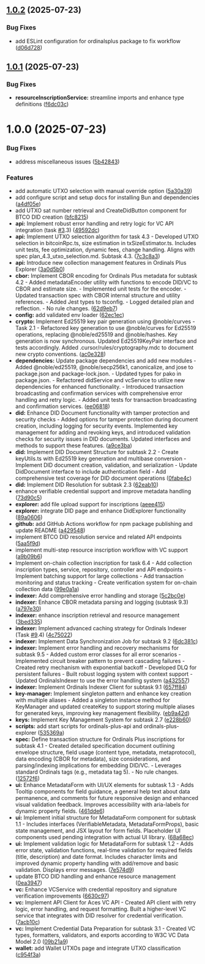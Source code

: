 ## [1.0.2](https://github.com/aviarytech/ordinalsplus/compare/v1.0.1...v1.0.2) (2025-07-23)


### Bug Fixes

* add ESLint configuration for ordinalsplus package to fix workflow ([d06d728](https://github.com/aviarytech/ordinalsplus/commit/d06d728695c6ae238b5bbe53c0e27b0e41233e00))

## [1.0.1](https://github.com/aviarytech/ordinalsplus/compare/v1.0.0...v1.0.1) (2025-07-23)


### Bug Fixes

* **resourceInscriptionService:** streamline imports and enhance type definitions ([f6dc03c](https://github.com/aviarytech/ordinalsplus/commit/f6dc03c66b78c99c296f3c4c563ade288ea1b86b))

# 1.0.0 (2025-07-23)


### Bug Fixes

* address miscellaneous issues ([5b42843](https://github.com/aviarytech/ordinalsplus/commit/5b42843a9c26f507640b4811fe233730626af985))


### Features

* add automatic UTXO selection with manual override option ([5a30a39](https://github.com/aviarytech/ordinalsplus/commit/5a30a39dfd823546e833b7e716edbacf423926d2))
* add configure script and setup docs for installing Bun and dependencies ([a4df05e](https://github.com/aviarytech/ordinalsplus/commit/a4df05ef7049d4cc3f530c5c7316bc289f881296))
* add UTXO sat number retrieval and CreateDidButton component for BTCO DID creation ([bfc8215](https://github.com/aviarytech/ordinalsplus/commit/bfc821534a0e3b6de26a644e659c8b07101c745d))
* **api:** Implement robust error handling and retry logic for VC API integration (task [#3](https://github.com/aviarytech/ordinalsplus/issues/3).3) ([49592dc](https://github.com/aviarytech/ordinalsplus/commit/49592dc8ba8cff7645df5c70f2c7046d051a9411))
* **api:** Implement UTXO selection algorithm for task 4.3 - Developed UTXO selection in bitcoinRpc.ts, size estimation in txSizeEstimator.ts. Includes unit tests, fee optimization, dynamic fees, change handling. Aligns with spec plan_4.3_utxo_selection.md. Subtask 4.3. ([7c3c8a3](https://github.com/aviarytech/ordinalsplus/commit/7c3c8a3dd56fe07088b4717373ba8bd03c6c9585))
* **api:** Introduce new collection management features in Ordinals Plus Explorer ([3a0d5b0](https://github.com/aviarytech/ordinalsplus/commit/3a0d5b098007b2243594e1910803d25324b9ef89))
* **cbor:** Implement CBOR encoding for Ordinals Plus metadata for subtask 4.2 - Added metadataEncoder utility with functions to encode DID/VC to CBOR and estimate size. - Implemented unit tests for the encoder. - Updated transaction spec with CBOR internal structure and utility references. - Added Jest types to tsconfig. - Logged detailed plan and reflection. - No rule changes. ([62d9eb7](https://github.com/aviarytech/ordinalsplus/commit/62d9eb74b9d34b43847f1a4804238c516759c5b5))
* **config:** add validated env loader ([62ec1ec](https://github.com/aviarytech/ordinalsplus/commit/62ec1ec5419a0cf207b713615343988543314e79))
* **crypto:** Implement Ed25519 key pair generation using @noble/curves - Task 2.1 - Refactored key generation to use @noble/curves for Ed25519 operations, replacing @noble/ed25519 and @noble/hashes. Key generation is now synchronous. Updated Ed25519KeyPair interface and tests accordingly. Added .cursor/rules/cryptography.mdc to document new crypto conventions. ([ac0e328](https://github.com/aviarytech/ordinalsplus/commit/ac0e3286b7364038957d88575c15c253f35c65f1))
* **dependencies:** Update package dependencies and add new modules - Added @noble/ed25519, @noble/secp256k1, canonicalize, and jose to package.json and package-lock.json. - Updated types for pako in package.json. - Refactored didService and vcService to utilize new dependencies for enhanced functionality. - Introduced transaction broadcasting and confirmation services with comprehensive error handling and retry logic. - Added unit tests for transaction broadcasting and confirmation services. ([ee06818](https://github.com/aviarytech/ordinalsplus/commit/ee0681838f01de1a99b1420078ca85988b21aad0))
* **did:** Enhance DID Document functionality with tamper protection and security checks - Added options for tamper protection during document creation, including logging for security events. Implemented key management for adding and revoking keys, and introduced validation checks for security issues in DID documents. Updated interfaces and methods to support these features. ([a9ce3ba](https://github.com/aviarytech/ordinalsplus/commit/a9ce3ba268db14bf7a6c15d6364c77e52cfaf0c3))
* **did:** Implement DID Document Structure for subtask 2.2 - Create keyUtils.ts with Ed25519 key generation and multibase conversion - Implement DID document creation, validation, and serialization - Update DidDocument interface to include authentication field - Add comprehensive test coverage for DID document operations ([0fabe4c](https://github.com/aviarytech/ordinalsplus/commit/0fabe4ca0ebfe2060da1929753c3e0a868ab7164))
* **did:** Implement DID Resolution for subtask 2.3 ([62eab10](https://github.com/aviarytech/ordinalsplus/commit/62eab10433e4a65561f464540f8dcb1708c46e2d))
* enhance verifiable credential support and improve metadata handling ([73d90c5](https://github.com/aviarytech/ordinalsplus/commit/73d90c59649583e5c72ab97659c9f4cbbf42eb39))
* **explorer:** add file upload support for inscriptions ([aeee415](https://github.com/aviarytech/ordinalsplus/commit/aeee4150c26cb7449a218d3754cfd7fa91bdbe54))
* **explorer:** integrate DID page and enhance DidExplorer functionality ([89a0606](https://github.com/aviarytech/ordinalsplus/commit/89a0606883722d94238d8c444645b4fbcd2c6909))
* **github:** add GitHub Actions workflow for npm package publishing and update README ([a429548](https://github.com/aviarytech/ordinalsplus/commit/a4295489fbc64a80aed9b3eddbf595e3ab0402b4))
* implement BTCO DID resolution service and related API endpoints ([5aa5f9d](https://github.com/aviarytech/ordinalsplus/commit/5aa5f9d91560d9ea1d7e20d845ae707f215c59ee))
* implement multi-step resource inscription workflow with VC support ([a9b09b6](https://github.com/aviarytech/ordinalsplus/commit/a9b09b6064f66d73f54d5a8fdcdfbdd4ec251828))
* Implement on-chain collection inscription for task 6.4 - Add collection inscription types, service, repository, controller and API endpoints - Implement batching support for large collections - Add transaction monitoring and status tracking - Create verification system for on-chain collection data ([99e0a1a](https://github.com/aviarytech/ordinalsplus/commit/99e0a1ae2f9a3571bfb1d76b11e10450b1f4f237))
* **indexer:** Add comprehensive error handling and storage ([5c2bc0e](https://github.com/aviarytech/ordinalsplus/commit/5c2bc0e8733f59d3c75b27ea18584d14e10349fa))
* **indexer:** Enhance CBOR metadata parsing and logging (subtask 9.3) ([a797e30](https://github.com/aviarytech/ordinalsplus/commit/a797e30dec681e9e058d43543688492c684a6850))
* **indexer:** enhance inscription retrieval and resource management ([3bed335](https://github.com/aviarytech/ordinalsplus/commit/3bed335b6029de9f139746f34f690e44b3d54949))
* **indexer:** Implement advanced caching strategy for Ordinals Indexer (Task [#9](https://github.com/aviarytech/ordinalsplus/issues/9).4) ([4c75022](https://github.com/aviarytech/ordinalsplus/commit/4c750220f004c8ddc1b507abd472a284815ecb27))
* **indexer:** Implement Data Synchronization Job for subtask 9.2 ([6dc381c](https://github.com/aviarytech/ordinalsplus/commit/6dc381c88d8a5c88aaae74ec20e481c7f297ab88))
* **indexer:** Implement error handling and recovery mechanisms for subtask 9.5 - Added custom error classes for all error scenarios - Implemented circuit breaker pattern to prevent cascading failures - Created retry mechanism with exponential backoff - Developed DLQ for persistent failures - Built robust logging system with context support - Updated OrdinalsIndexer to use the error handling system ([a432557](https://github.com/aviarytech/ordinalsplus/commit/a43255739616d18cb43ff57869c9998f860ba1f4))
* **indexer:** Implement Ordinals Indexer Client for subtask 9.1 ([657ff84](https://github.com/aviarytech/ordinalsplus/commit/657ff84976bef36c56a3a3d476c13485f734d486))
* **key-manager:** Implement singleton pattern and enhance key creation with multiple aliases - Added a singleton instance method for KeyManager and updated createKey to support storing multiple aliases for generated keys, improving key management flexibility. ([eb9a42d](https://github.com/aviarytech/ordinalsplus/commit/eb9a42ddc4efde32e0d6063ee444aec0e5ac4c9b))
* **keys:** Implement Key Management System for subtask 2.7 ([e228b60](https://github.com/aviarytech/ordinalsplus/commit/e228b600b435eb4068f5d19358a03e672b14f867))
* **scripts:** add start scripts for ordinals-plus-api and ordinals-plus-explorer ([535369a](https://github.com/aviarytech/ordinalsplus/commit/535369a6326ed2a84c3d4c0b519fecbbae4f017c))
* **spec:** Define transaction structure for Ordinals Plus inscriptions for subtask 4.1 - Created detailed specification document outlining envelope structure, field usage (content type, metadata, metaprotocol), data encoding (CBOR for metadata), size considerations, and parsing/indexing implications for embedding DID/VC. - Leverages standard Ordinals tags (e.g., metadata tag 5). - No rule changes. ([12572f6](https://github.com/aviarytech/ordinalsplus/commit/12572f6d6abaf6f47a585b0f898446e028010c16))
* **ui:** Enhance MetadataForm with UI/UX elements for subtask 1.3 - Adds Tooltip components for field guidance, a general help text about data permanence, and comments for future responsive design and enhanced visual validation feedback. Improves accessibility with aria-labels for dynamic property fields. ([461dde6](https://github.com/aviarytech/ordinalsplus/commit/461dde6804576236c18169c20b9d6b7bd68c99cf))
* **ui:** Implement initial structure for MetadataForm component for subtask 1.1 - Includes interfaces (VerifiableMetadata, MetadataFormProps), basic state management, and JSX layout for form fields. Placeholder UI components used pending integration with actual UI library. ([68a68ec](https://github.com/aviarytech/ordinalsplus/commit/68a68ec51ed8ea54a450d813761a8421735a2d01))
* **ui:** Implement validation logic for MetadataForm for subtask 1.2 - Adds error state, validation functions, real-time validation for required fields (title, description) and date format. Includes character limits and improved dynamic property handling with add/remove and basic validation. Displays error messages. ([7e574d9](https://github.com/aviarytech/ordinalsplus/commit/7e574d9c406a2864b22bc23dcdc45f20e1242a96))
* update BTCO DID handling and enhance resource management ([0ea3947](https://github.com/aviarytech/ordinalsplus/commit/0ea39472ec565f9cac1d28444520f28d402de942))
* **vc:** Enhance VCService with credential repository and signature verification improvements ([6630c97](https://github.com/aviarytech/ordinalsplus/commit/6630c97e83250116d613015de3e1bede9c516a31))
* **vc:** Implement API Client for Aces VC API - Created API client with retry logic, error handling, and request formatting. Built a higher-level VC service that integrates with DID resolver for credential verification. ([7acb10c](https://github.com/aviarytech/ordinalsplus/commit/7acb10c3c9d3bf1af6dd9ba1f51ea2672fa6614f))
* **vc:** Implement Credential Data Preparation for subtask 3.1 - Created VC types, formatters, validators, and exports according to W3C VC Data Model 2.0 ([09b21a9](https://github.com/aviarytech/ordinalsplus/commit/09b21a968fb213a56b88e23b37940f0a469e758b))
* **wallet:** add Wallet UTXOs page and integrate UTXO classification ([c954f3a](https://github.com/aviarytech/ordinalsplus/commit/c954f3ac5dc2f37a70da82caa6bc5b7a00d4dffe))
